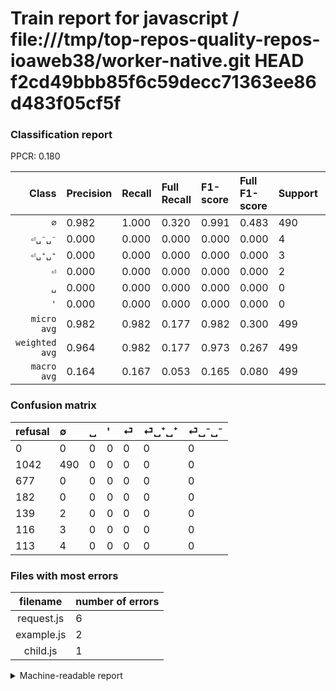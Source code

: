 # Train report for javascript / file:///tmp/top-repos-quality-repos-ioaweb38/worker-native.git HEAD f2cd49bbb85f6c59decc71363ee86d483f05cf5f

### Classification report

PPCR: 0.180

| Class | Precision | Recall | Full Recall | F1-score | Full F1-score | Support | Full Support | PPCR |
|------:|:----------|:-------|:------------|:---------|:---------|:--------|:-------------|:-----|
| `∅` | 0.982| 1.000| 0.320| 0.991| 0.483| 490| 1532| 0.320 |
| `⏎␣⁻␣⁻` | 0.000| 0.000| 0.000| 0.000| 0.000| 4| 117| 0.034 |
| `⏎␣⁺␣⁺` | 0.000| 0.000| 0.000| 0.000| 0.000| 3| 119| 0.025 |
| `⏎` | 0.000| 0.000| 0.000| 0.000| 0.000| 2| 141| 0.014 |
| `␣` | 0.000| 0.000| 0.000| 0.000| 0.000| 0| 677| 0.000 |
| `'` | 0.000| 0.000| 0.000| 0.000| 0.000| 0| 182| 0.000 |
| `micro avg` | 0.982| 0.982| 0.177| 0.982| 0.300| 499| 2768| 0.180 |
| `weighted avg` | 0.964| 0.982| 0.177| 0.973| 0.267| 499| 2768| 0.180 |
| `macro avg` | 0.164| 0.167| 0.053| 0.165| 0.080| 499| 2768| 0.180 |

### Confusion matrix

|refusal|  ∅| ␣| '| ⏎| ⏎␣⁺␣⁺| ⏎␣⁻␣⁻| 
|:---|:---|:---|:---|:---|:---|:---|
|0 |0 |0 |0 |0 |0 |0 |
|1042 |490 |0 |0 |0 |0 |0 |
|677 |0 |0 |0 |0 |0 |0 |
|182 |0 |0 |0 |0 |0 |0 |
|139 |2 |0 |0 |0 |0 |0 |
|116 |3 |0 |0 |0 |0 |0 |
|113 |4 |0 |0 |0 |0 |0 |

### Files with most errors

| filename | number of errors|
|:----:|:-----|
| request.js | 6 |
| example.js | 2 |
| child.js | 1 |

<details>
    <summary>Machine-readable report</summary>
```json
{
  "cl_report": {"\u0027": {"f1-score": 0.0, "precision": 0.0, "recall": 0.0, "support": 0}, "macro avg": {"f1-score": 0.1651499831479609, "precision": 0.16366065464261856, "recall": 0.16666666666666666, "support": 499}, "micro avg": {"f1-score": 0.9819639278557114, "precision": 0.9819639278557114, "recall": 0.9819639278557114, "support": 499}, "weighted avg": {"f1-score": 0.9730279568236574, "precision": 0.9642531556098167, "recall": 0.9819639278557114, "support": 499}, "\u2205": {"f1-score": 0.9908998988877654, "precision": 0.9819639278557114, "recall": 1.0, "support": 490}, "\u23ce": {"f1-score": 0.0, "precision": 0.0, "recall": 0.0, "support": 2}, "\u23ce\u2423\u207a\u2423\u207a": {"f1-score": 0.0, "precision": 0.0, "recall": 0.0, "support": 3}, "\u23ce\u2423\u207b\u2423\u207b": {"f1-score": 0.0, "precision": 0.0, "recall": 0.0, "support": 4}, "\u2423": {"f1-score": 0.0, "precision": 0.0, "recall": 0.0, "support": 0}},
  "cl_report_full": {"\u0027": {"f1-score": 0.0, "precision": 0.0, "recall": 0.0, "support": 182}, "macro avg": {"f1-score": 0.08042015427539799, "precision": 0.16366065464261856, "recall": 0.05330722367275892, "support": 2768}, "micro avg": {"f1-score": 0.2999693908784818, "precision": 0.9819639278557114, "recall": 0.17702312138728324, "support": 2768}, "weighted avg": {"f1-score": 0.2670599920879546, "precision": 0.5434858155617593, "recall": 0.17702312138728324, "support": 2768}, "\u2205": {"f1-score": 0.48252092565238797, "precision": 0.9819639278557114, "recall": 0.3198433420365535, "support": 1532}, "\u23ce": {"f1-score": 0.0, "precision": 0.0, "recall": 0.0, "support": 141}, "\u23ce\u2423\u207a\u2423\u207a": {"f1-score": 0.0, "precision": 0.0, "recall": 0.0, "support": 119}, "\u23ce\u2423\u207b\u2423\u207b": {"f1-score": 0.0, "precision": 0.0, "recall": 0.0, "support": 117}, "\u2423": {"f1-score": 0.0, "precision": 0.0, "recall": 0.0, "support": 677}},
  "ppcr": 0.18027456647398843
}
```
</details>
